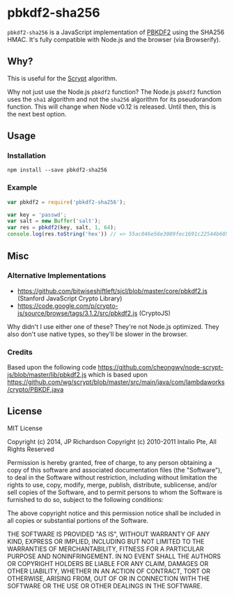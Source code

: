 pbkdf2-sha256
=============

`pbkdf2-sha256` is a JavaScript implementation of [PBKDF2](http://en.wikipedia.org/wiki/PBKDF2) using the SHA256 HMAC. It's fully compatible with Node.js and the browser (via Browserify).


Why?
----

This is useful for the [Scrypt](http://en.wikipedia.org/wiki/Scrypt) algorithm.

Why not just use the Node.js `pbkdf2` function? The Node.js `pbkdf2` function uses the `sha1` algorithm and not the `sha256` algorithm for its pseudorandom function. This will change when Node v0.12 is released. Until then, this is the next best option.



Usage
-----

### Installation

    npm install --save pbkdf2-sha256

### Example

```js
var pbkdf2 = require('pbkdf2-sha256');

var key = 'passwd';
var salt = new Buffer('salt');
var res = pbkdf2(key, salt, 1, 64);
console.log(res.toString('hex')) // => 55ac046e56e3089fec1691c22544b605f94185216dde0465e68b9d57c20dacbc49ca9cccf179b645991664b39d77ef317c71b845b1e30bd509112041d3a19783
```


Misc
----

### Alternative Implementations

- https://github.com/bitwiseshiftleft/sjcl/blob/master/core/pbkdf2.js (Stanford JavaScript Crypto Library)
- https://code.google.com/p/crypto-js/source/browse/tags/3.1.2/src/pbkdf2.js (CryptoJS)

Why didn't I use either one of these? They're not Node.js optimized. They also don't use native types, so they'll be slower in the browser.


### Credits

Based upon the following code https://github.com/cheongwy/node-scrypt-js/blob/master/lib/pbkdf2.js which is based upon https://github.com/wg/scrypt/blob/master/src/main/java/com/lambdaworks/crypto/PBKDF.java



License
-------

MIT License

Copyright (c) 2014, JP Richardson
Copyright (c) 2010-2011 Intalio Pte, All Rights Reserved

Permission is hereby granted, free of charge, to any person obtaining a copy
of this software and associated documentation files (the "Software"), to deal
in the Software without restriction, including without limitation the rights
to use, copy, modify, merge, publish, distribute, sublicense, and/or sell
copies of the Software, and to permit persons to whom the Software is
furnished to do so, subject to the following conditions:

The above copyright notice and this permission notice shall be included in
all copies or substantial portions of the Software.

THE SOFTWARE IS PROVIDED "AS IS", WITHOUT WARRANTY OF ANY KIND, EXPRESS OR
IMPLIED, INCLUDING BUT NOT LIMITED TO THE WARRANTIES OF MERCHANTABILITY,
FITNESS FOR A PARTICULAR PURPOSE AND NONINFRINGEMENT. IN NO EVENT SHALL THE
AUTHORS OR COPYRIGHT HOLDERS BE LIABLE FOR ANY CLAIM, DAMAGES OR OTHER
LIABILITY, WHETHER IN AN ACTION OF CONTRACT, TORT OR OTHERWISE, ARISING FROM,
OUT OF OR IN CONNECTION WITH THE SOFTWARE OR THE USE OR OTHER DEALINGS IN
THE SOFTWARE.